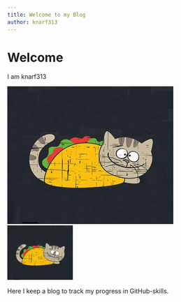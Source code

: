 ```yaml
---
title: Welcome to my Blog
author: knarf313
---
```

# Welcome

I am knarf313

![tacocat](https://raw.githubusercontent.com/knarf313/knarf313/main/_images/tacocat_.png)
<img src="https://raw.githubusercontent.com/knarf313/knarf313/main/_images/tacocat_.png" width=150 />

Here I keep a blog to track my progress in GitHub-skills.
